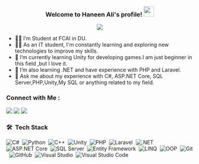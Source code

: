 
<h3 align="center">
  Welcome to Haneen Ali's profile!
  <img src="https://media.giphy.com/media/hvRJCLFzcasrR4ia7z/giphy.gif" width="28">
</h3>

<!-- Typing SVG by DenverCoder1 - https://github.com/DenverCoder1/readme-typing-svg -->
<p align="center">
  <a href="https://github.com/DenverCoder1/readme-typing-svg">
    <img src="https://readme-typing-svg.herokuapp.com/?lines=Full-Stack%20Developer;And%20Game%20Developer;Always%20learning%20new%20things&font=Fira%20Code&center=true&width=440&height=45&color=f75c7e&vCenter=true&size=22">
  </a>
</p>


- 👩‍💻 I’m Student at FCAI in DU.
- 👨‍💻 As an IT student, I'm constantly learning and exploring new technologies to improve my skills.
- 🌱 I’m currently learning Unity for developing games.I am just beginner in this field ,but I love it.
- 🌱 I’m also learning .NET and have experience with PHP and Laravel.
- 💬 Ask me about my experience with C#, ASP.NET Core, SQL Server,PHP,Unity,My SQL or anything related to my field.



### Connect with Me :

<a href="https://www.linkedin.com/in/haneen-elfwal"><img src="https://img.shields.io/badge/-Haneen%20Ali-0077B5?style=for-the-badge&logo=Linkedin&logoColor=white"/></a>
<a href="https://t.me/Haneen_Ali_Elfawal"><img src="https://img.shields.io/badge/-Haneen%20Ali-2CA5E0?style=for-the-badge&logo=Telegram&logoColor=white"/></a>
<a href="mailto:haneenelfwal03@gmail.com"><img src="https://img.shields.io/badge/-Email%20Me-D14836?style=for-the-badge&logo=Gmail&logoColor=white"/></a>



### 🛠️ &nbsp;Tech Stack

![C#](https://img.shields.io/badge/C%23-239120?style=flat&logo=c-sharp&logoColor=white)&nbsp;
![Python](https://img.shields.io/badge/Python-3776AB?style=flat&logo=python&logoColor=white)&nbsp;
![C++](https://img.shields.io/badge/C++-00599C?style=flat&logo=c%2B%2B&logoColor=white)&nbsp;
![Unity](https://img.shields.io/badge/Unity-000000?style=flat&logo=unity&logoColor=white)&nbsp;
![PHP](https://img.shields.io/badge/PHP-777BB4?style=flat&logo=php&logoColor=white)&nbsp;
![Laravel](https://img.shields.io/badge/Laravel-FF2D20?style=flat&logo=laravel&logoColor=white)&nbsp;
![.NET](https://img.shields.io/badge/.NET-512BD4?style=flat&logo=dotnet&logoColor=white)&nbsp;
![ASP.NET Core](https://img.shields.io/badge/ASP.NET%20Core-5C2D91?style=flat&logo=dotnet&logoColor=white)&nbsp;
![SQL Server](https://img.shields.io/badge/SQL%20Server-CC2927?style=flat&logo=microsoft-sql-server&logoColor=white)&nbsp;
![Entity Framework](https://img.shields.io/badge/Entity%20Framework-512BD4?style=flat&logo=dotnet&logoColor=white)&nbsp;
![LINQ](https://img.shields.io/badge/LINQ-007ACC?style=flat&logo=codeforces&logoColor=white)&nbsp;
![OOP](https://img.shields.io/badge/OOP%20Principles-0081CB?style=flat&logo=bookstack&logoColor=white)&nbsp;
![Git](https://img.shields.io/badge/Git-F05032?style=flat&logo=git&logoColor=white)&nbsp;
![GitHub](https://img.shields.io/badge/GitHub-181717?style=flat&logo=github&logoColor=white)&nbsp;
![Visual Studio](https://img.shields.io/badge/Visual%20Studio-5C2D91?style=flat&logo=visual-studio&logoColor=white)&nbsp;
![Visual Studio Code](https://img.shields.io/badge/VS%20Code-007ACC?style=flat&logo=visual-studio-code&logoColor=white)










